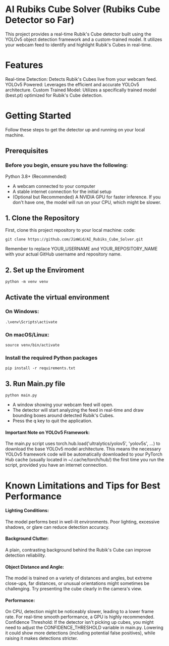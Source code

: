 # AI Rubiks Cube Solver (Rubiks Cube Detector so Far)
This project provides a real-time Rubik's Cube detector built using the YOLOv5 object detection framework and a custom-trained model. It utilizes your webcam feed to identify and highlight Rubik's Cubes in real-time.
# Features
Real-time Detection: Detects Rubik's Cubes live from your webcam feed.
YOLOv5 Powered: Leverages the efficient and accurate YOLOv5 architecture.
Custom Trained Model: Utilizes a specifically trained model (best.pt) optimized for Rubik's Cube detection.
# Getting Started
Follow these steps to get the detector up and running on your local machine.
## Prerequisites
### Before you begin, ensure you have the following:
Python 3.8+ (Recommended)
- A webcam connected to your computer
- A stable internet connection for the initial setup
- (Optional but Recommended) A NVIDIA GPU for faster inference. If you don't have one, the model will run on your CPU, which might be slower.
## 1. Clone the Repository
First, clone this project repository to your local machine:
code: 
```
git clone https://github.com/JimWid/AI_Rubiks_Cube_Solver.git

```
Remember to replace YOUR_USERNAME and YOUR_REPOSITORY_NAME with your actual GitHub username and repository name.
## 2. Set up the Enviroment
```
python -m venv venv
```
## Activate the virtual environment
### On Windows:
```
.\venv\Scripts\activate
```
### On macOS/Linux:
```
source venv/bin/activate
```
### Install the required Python packages
```
pip install -r requirements.txt
```
## 3. Run Main.py file
```
python main.py
```
- A window showing your webcam feed will open.
- The detector will start analyzing the feed in real-time and draw bounding boxes around detected Rubik's Cubes.
- Press the q key to quit the application.

#### Important Note on YOLOv5 Framework:
The main.py script uses torch.hub.load('ultralytics/yolov5', 'yolov5s', ...) to download the base YOLOv5 model architecture. This means the necessary YOLOv5 framework code will be automatically downloaded to your PyTorch Hub cache (usually located in ~/.cache/torch/hub/) the first time you run the script, provided you have an internet connection.

# Known Limitations and Tips for Best Performance
#### Lighting Conditions: 
The model performs best in well-lit environments. Poor lighting, excessive shadows, or glare can reduce detection accuracy.
#### Background Clutter: 
A plain, contrasting background behind the Rubik's Cube can improve detection reliability.
#### Object Distance and Angle: 
The model is trained on a variety of distances and angles, but extreme close-ups, far distances, or unusual orientations might sometimes be challenging. Try presenting the cube clearly in the camera's view.
#### Performance: 
On CPU, detection might be noticeably slower, leading to a lower frame rate. For real-time smooth performance, a GPU is highly recommended.
Confidence Threshold: If the detector isn't picking up cubes, you might need to adjust the CONFIDENCE_THRESHOLD variable in main.py. Lowering it could show more detections (including potential false positives), while raising it makes detections stricter.
